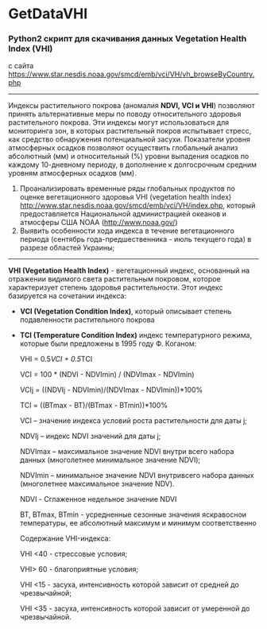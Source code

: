# GetDataVHI
### Python2 скрипт для скачивания данных Vegetation Health Index (VHI) 
с сайта 
https://www.star.nesdis.noaa.gov/smcd/emb/vci/VH/vh_browseByCountry.php

----

Индексы растительного покрова (аномалия **NDVI, VCI и VHI**) позволяют принять альтернативные меры по поводу относительного 
здоровья растительного покрова. Эти индексы могут использоваться для мониторинга зон,
в которых растительный покров испытывает стресс, как средство обнаружения потенциальной засухи.
Показатели уровня атмосферных осадков позволяют осуществить глобальный анализ абсолютный (мм)
и относительный (%) уровни выпадения осадков по каждому 10-дневному периоду, в дополнение к 
долгосрочным средним уровням атмосферных осадков (мм).


1) Проанализировать временные ряды глобальных продуктов по оценке вегетационного здоровья VHI (vegetation health index)
http://www.star.nesdis.noaa.gov/smcd/emb/vci/VH/index.php,
 который предоставляется Национальной администрацией океанов и атмосферы США NOAA (http://www.noaa.gov/)
2) Выявить особенности хода индекса в течение вегетационного периода (сентябрь года-предшественника - июль текущего года) в разрезе областей Украины;

---

**VHI (Vegetation Health Index)** - вегетационный индекс, основанный на отражении видимого света растительным покровом, 
которое характеризует степень здоровья растительности. 
Этот индекс базируется на сочетании индекса:
 * **VCI (Vegetation Condition Index)**, который описывает степень подавленности растительного покрова
 * **TCI (Temperature Condition Index)** индекс температурного режима, которые были предложены в 1995 году Ф. Коганом:

    
    VHI = 0.5*VCI + 0.5*TCI
    
    VCI = 100 * (NDVI - NDVImin) / (NDVImax - NDVImin)
    
    VCIj = ((NDVIj - NDVImin)/(NDVImax - NDVImin))*100%
    
    TCI = ((BTmax - BT)/(BTmax - BTmin))*100%

    VCI – значение индекса условий роста растительности для даты j;
    
    
    NDVIj – индекс NDVI значений для даты j;
    
    NDVImax – максимальное значение NDVI внутри всего набора данных (многолетнее минимальное значение NDVI);
    
    NDVImin – минимальное значение NDVI внутривсего набора данных (многолетнее максимальное значение NDV). 
    
    NDVI - Сглаженное недельное значение NDVI
    
    BT, BTmax, BTmin - усредненные сезонные значения яскравоснои температуры, ее абсолютный максимум и минимум соответственно
    
 
    Содержание VHI-индекса:
    
    VHI <40 - стрессовые условия;
    
    VHI> 60 - благоприятные условия;
    
    VHI <15 - засуха, интенсивность которой зависит от средней до чрезвычайной;
    
    VHI <35 - засуха, интенсивность которой зависит от умеренной до чрезвычайной.


